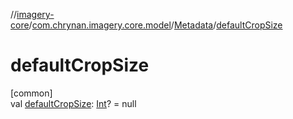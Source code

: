 //[imagery-core](../../../index.md)/[com.chrynan.imagery.core.model](../index.md)/[Metadata](index.md)/[defaultCropSize](default-crop-size.md)

# defaultCropSize

[common]\
val [defaultCropSize](default-crop-size.md): [Int](https://kotlinlang.org/api/latest/jvm/stdlib/kotlin/-int/index.html)? = null
